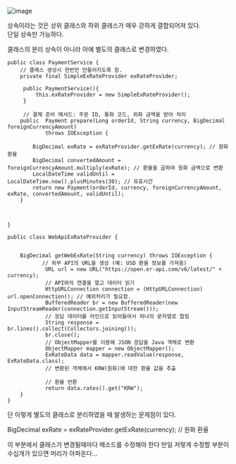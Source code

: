 ![image](https://github.com/user-attachments/assets/6941d849-2fa5-4319-891a-61a5d0935826)

상속이라는 것은 상위 클래스와 하위 클래스가 매우 강하게 결합되어져 있다.<br>
단일 상속만 가능하다. 

클래스의 분리
상속이 아니라 아예 별도의 클래스로 변경하였다.

```
public class PaymentService {
    // 클래스 생성시 한번만 만들어지도록 함.
    private final SimpleExRateProvider exRateProvider;

     public PaymentService(){
         this.exRateProvider = new SimpleExRateProvider();
     }

     // 결제 준비 메서드: 주문 ID, 통화 코드, 외화 금액을 받아 처리
    public  Payment prepare(Long orderId, String currency, BigDecimal foreignCurrencyAmount)
            throws IOException {

        BigDecimal exRate = exRateProvider.getExRate(currency); // 원화 환율
        BigDecimal convertedAmount = foreignCurrencyAmount.multiply(exRate); // 환율을 곱하여 원화 금액으로 변환
        LocalDateTime validUntil = LocalDateTime.now().plusMinutes(30); // 유효시간
        return new Payment(orderId, currency, foreignCurrencyAmount, exRate, convertedAmount, validUntil);
    }



}

public class WebApiExRateProvider {


    BigDecimal getWebExRate(String currency) throws IOException {
           // 외부 API의 URL을 생성 (예: USD 환율 정보를 가져옴)
            URL url = new URL("https://open.er-api.com/v6/latest/" + currency);
            // API와의 연결을 열고 데이터 읽기
            HttpURLConnection connection = (HttpURLConnection) url.openConnection(); // 예외처리가 필요함.
            BufferedReader br = new BufferedReader(new InputStreamReader(connection.getInputStream()));
            // 응답 데이터를 라인으로 읽어들여서 하나의 문자열로 합침
            String response = br.lines().collect(Collectors.joining());
            br.close();
            // ObjectMapper를 이용해 JSON 응답을 Java 객체로 변환
            ObjectMapper mapper = new ObjectMapper();
            ExRateData data = mapper.readValue(response, ExRateData.class);
            // 변환된 객체에서 KRW(원화)에 대한 환율 값을 추출

            // 환율 반환
            return data.rates().get("KRW");
    }
}

```
단 이렇게 별도의 클래스로 분리하였을 때 발생하는 문제점이 있다. 

BigDecimal exRate = exRateProvider.getExRate(currency); // 원화 환율

이 부분에서 클래스가 변경될때마다 메소드를 수정해야 한다
만일 저렇게 수정할 부분이 수십개가 있으면 머리가 아파온다...
